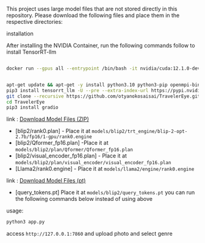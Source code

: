 This project uses large model files that are not stored directly in this repository. Please download the following files and place them in the respective directories:

installation

After installing the NVIDIA Container, run the following commands follow to install TensorRT-llm

```bash

docker run --gpus all --entrypoint /bin/bash -it nvidia/cuda:12.1.0-devel-ubuntu22.04

```

```bash

apt-get update && apt-get -y install python3.10 python3-pip openmpi-bin libopenmpi-dev git
pip3 install tensorrt_llm -U --pre --extra-index-url https://pypi.nvidia.com
git clone --recursive https://github.com/otyanokosaisai/TravelerEye.git
cd TravelerEye
pip3 install gradio

```

link : [Download Model Files (ZIP)](https://drive.google.com/file/d/1UIgEps1LL7jehNJezSvaqGDhclOHqjG-/view?usp=sharing)
- [blip2/rank0.plan] - Place it at `models/blip2/trt_engine/blip-2-opt-2.7b/fp16/1-gpu/rank0.engine`
- [blip2/Qformer_fp16.plan] -Place it at `models/blip2/plan/Qformer/Qformer_fp16.plan`
- [blip2/visual_encoder_fp16.plan] - Place it at `models/blip2/plan/visual_encoder/visual_encoder_fp16.plan`
- [Llama2/rank0.engine] - Place it at `models/llama2/engine/rank0.engine`

link : [Download Model Files (pt)](https://drive.google.com/file/d/1hI6da39QVX70ZKxbm4EQKwRzBoJevOal/view?usp=sharing)
- [query_tokens.pt] Place it at `models/blip2/query_tokens.pt`
you can run the following commands below instead of using above

usage:
```bash
python3 app.py
```

access `http://127.0.0.1:7860` and upload photo and select genre

